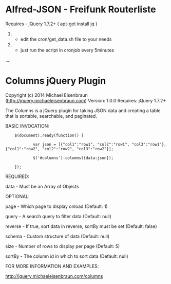# Alfred-JSON - Freifunk Routerliste

Requires - jQuery 1.7.2+ ( apt-get install jq )

1. - edit the cron/get_data.sh file to your needs

2. - just run the script in cronjob every 5minutes

....



# Columns jQuery Plugin

Copyright (c) 2014 Michael Eisenbraun (http://jquery.michaeleisenbraun.com)
Version: 1.0.0
Requires: jQuery 1.7.2+

The Columns is a jQuery plugin for taking JSON data and creating a table that is sortable, searchable, and paginated.

BASIC INVOCATION:

        $(document).ready(function() {

                var json = [{"col1":"row1", "col2":"row1", "col3":"row1"}, {"col1":"row2", "col2":"row2", "col3":"row2"}];

                $('#columns').columns({data:json});

        });

REQUIRED:

data - Must be an Array of Objects

OPTIONAL:

page - Which page to display onload (Default: 1)

query - A search query to filter data (Default: null)

reverse - If true, sort data in reverse, sortBy must be set (Default: false)

schema - Custom structure of data (Default: null)

size - Number of rows to display per page (Default: 5)

sortBy - The column id in which to sort data (Default: null)


FOR MORE INFORMATION AND EXAMPLES:

http://jquery.michaeleisenbraun.com/columns
